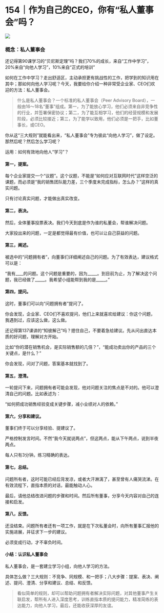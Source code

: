 # 154｜作为自己的CEO，你有“私人董事会”吗？

![](../img/c47de27a428c5136ef6069081d26f2de.jpg)

### 概念：私人董事会

还记得第90课学习的“贝尼斯定理”吗？我们70%的成长，来自“工作中学习”，20%来自“向他人学习”，10%来自“正式的培训”

如何在工作中学习？走出舒适区，主动承担更有挑战性的工作，把学到的知识用在其中；那如何向他人学习呢？今天，我要给你介绍一种非常受企业家、CEO们欢迎的方法：私人董事会。

> 什么是私人董事会？一个标准的私人董事会（Peer Advisory Board），一般由16～18名“董事”组成。第一，为了能放心学习，他们必须来自非竞争性的行业，并签署保密协议；第二，为了能互相学习，他们的经营规模和发展阶段，必须比较接近；第三，为了能学以致用，他们必须是一把手，比如董事长，或CEO。

你从这“三大规则”就能看出来，“私人董事会”专为彼此“向他人学习”，做了设定。那然后呢？然后怎么学习呢？

运用：如何有效地向他人“学习”？

#### 第一，提案。

每个企业家提交一个“议题”。这个议题，不能是“如何应对互联网时代”这样空泛的课题，而必须是“我的销售团队能力差，三个季度未完成指标，怎么办？”这样的真实问题。

只有讨论真实问题，才能做出真实改变。

#### 第二，表决。

然后，全体董事投票表决。我们今天到底是作为谁的私董会，帮谁解决问题。

大家投出来的问题，一定是都觉得最有价值，也可以让自己获益的问题。

#### 第三，阐述。

被选中的“问题拥有者”，向董事们详细阐述自己的问题。为了有效表达，建议格式可以是：

“我有____的问题。这个问题是重要的，因为_____。到目前为止，为了解决这个问题，我已经做了_____。我希望小组能帮到我的是_____。”

#### 第四，提问。

这时，董事们可以向“问题拥有者”提问了。

你会发现，企业家、CEO们不喜欢提问，他们上来就喜欢给建议：你这个问题，我遇到过，应该这么做，这么做。

还记得第137课讲的“知彼解己”吗？摁住自己，不要着急给建议。先从问出直达本质的好问题，理解对方开始。

比如“你的潜在销售机会，是实际销售额的几倍？”，“能成功卖出你的产品的三个关键点，是什么？”

你会发现，问对了问题，答案基本就找到了。

#### 第五，澄清。

一轮提问下来，问题拥有者可能会发现，他对问题关注的焦点是不对的。他可以澄清自己的问题。比如表述为：

“如何把成功销售经验变成关键步骤，减小业绩对人的依赖。”

#### 第六，分享和建议。

董事们终于可以分享经验、提建议了。

严格控制发言时间。不然“我今天就说两点”，但这两点，能从下午两点，说到半夜两点。

每人只有3分钟。练习精确的表达。

#### 第七，总结。

问题所有者，这时可能已经后背发凉，或者大汗淋漓了，甚至曾有人痛哭流涕。在有效流程下，直指本质的对话，最能触动人心。

最后，请他总结改进问题的步骤和时间。然后所有董事，分享今天内容对自己的连接和启发。

#### 第八，反馈。

还没结束。问题所有者还有一项工作，就是在下次私董会时，向所有董事汇报他的实施进展，并征求下一步的建议。

必须变成行动，才不辜负时间。

#### 小结：认识私人董事会

私人董事会，是一套建立学习小组，向他人学习的方法。

具体怎么做？三大规则：不竞争、同规模、和一把手；八大步骤：提案、表决、阐述、提问、澄清、分享和建议、总结、和反馈。

> 看似简单的规则，却可以帮助问题拥有者解决实际问题，对其他董事产生关联启发，帮所有人进入深度思考，训练直指本质的提问能力，精准简练的表达能力，向他人学习，最后，还能收获深厚的友谊。